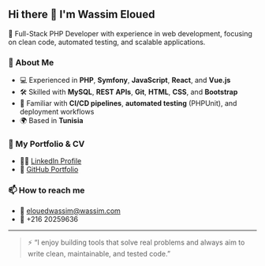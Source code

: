## Hi there 👋 I'm Wassim Eloued

🎯 Full-Stack PHP Developer with experience in web development, focusing on clean code, automated testing, and scalable applications.

### 💼 About Me
- 💻 Experienced in **PHP**, **Symfony**, **JavaScript**, **React**, and **Vue.js**
- 🛠️ Skilled with **MySQL**, **REST APIs**, **Git**, **HTML**, **CSS**, and **Bootstrap**
- 🔄 Familiar with **CI/CD pipelines**, **automated testing** (PHPUnit), and deployment workflows
- 🌍 Based in **Tunisia**

### 📁 My Portfolio & CV
- 🧑‍💼 [LinkedIn Profile](https://www.linkedin.com/in/eloued-wassim-370858255/)
- 📂 [GitHub Portfolio](https://github.com/WassimEloued)

### 📫 How to reach me
- 📧 elouedwassim@wassim.com
- 📱 +216 20259636

---

> ⚡ “I enjoy building tools that solve real problems and always aim to write clean, maintainable, and tested code.”

